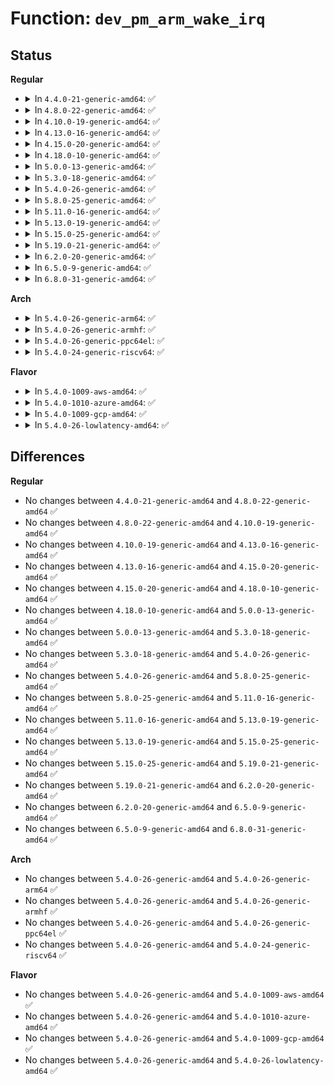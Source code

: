 # Function: <code>dev_pm_arm_wake_irq</code>

## Status
<b>Regular</b>
<ul>
<li>
<details>
<summary>In <code>4.4.0-21-generic-amd64</code>: ✅</summary>

```c
void dev_pm_arm_wake_irq(struct wake_irq * wirq)
```

```json
{
  "name": "dev_pm_arm_wake_irq",
  "collision_type": "Unique Global",
  "inline_type": "No",
  "funcs": [
    {
      "addr": 18446744071584449152,
      "name": "dev_pm_arm_wake_irq",
      "external": true,
      "loc": "drivers/base/power/wakeirq.c:254",
      "file": "drivers/base/power/wakeirq.c",
      "inline": "seen, unknown",
      "caller_inline": [],
      "caller_func": [
        "drivers/base/power/wakeup.c:device_wakeup_arm_wake_irqs"
      ]
    }
  ],
  "symbols": [
    {
      "addr": 18446744071584449152,
      "name": "dev_pm_arm_wake_irq",
      "section": ".text",
      "bind": "STB_GLOBAL",
      "size": 52
    }
  ]
}
```
</details>
</li>
<li>
<details>
<summary>In <code>4.8.0-22-generic-amd64</code>: ✅</summary>

```c
void dev_pm_arm_wake_irq(struct wake_irq * wirq)
```

```json
{
  "name": "dev_pm_arm_wake_irq",
  "collision_type": "Unique Global",
  "inline_type": "No",
  "funcs": [
    {
      "addr": 18446744071584785296,
      "name": "dev_pm_arm_wake_irq",
      "external": true,
      "loc": "drivers/base/power/wakeirq.c:254",
      "file": "drivers/base/power/wakeirq.c",
      "inline": "seen, unknown",
      "caller_inline": [],
      "caller_func": [
        "drivers/base/power/wakeup.c:device_wakeup_arm_wake_irqs"
      ]
    }
  ],
  "symbols": [
    {
      "addr": 18446744071584785296,
      "name": "dev_pm_arm_wake_irq",
      "section": ".text",
      "bind": "STB_GLOBAL",
      "size": 52
    }
  ]
}
```
</details>
</li>
<li>
<details>
<summary>In <code>4.10.0-19-generic-amd64</code>: ✅</summary>

```c
void dev_pm_arm_wake_irq(struct wake_irq * wirq)
```

```json
{
  "name": "dev_pm_arm_wake_irq",
  "collision_type": "Unique Global",
  "inline_type": "No",
  "funcs": [
    {
      "addr": 18446744071584976960,
      "name": "dev_pm_arm_wake_irq",
      "external": true,
      "loc": "drivers/base/power/wakeirq.c:310",
      "file": "drivers/base/power/wakeirq.c",
      "inline": "seen, unknown",
      "caller_inline": [],
      "caller_func": [
        "drivers/base/power/wakeup.c:device_wakeup_arm_wake_irqs"
      ]
    }
  ],
  "symbols": [
    {
      "addr": 18446744071584976960,
      "name": "dev_pm_arm_wake_irq",
      "section": ".text",
      "bind": "STB_GLOBAL",
      "size": 52
    }
  ]
}
```
</details>
</li>
<li>
<details>
<summary>In <code>4.13.0-16-generic-amd64</code>: ✅</summary>

```c
void dev_pm_arm_wake_irq(struct wake_irq * wirq)
```

```json
{
  "name": "dev_pm_arm_wake_irq",
  "collision_type": "Unique Global",
  "inline_type": "No",
  "funcs": [
    {
      "addr": 18446744071585061696,
      "name": "dev_pm_arm_wake_irq",
      "external": true,
      "loc": "drivers/base/power/wakeirq.c:320",
      "file": "drivers/base/power/wakeirq.c",
      "inline": "seen, unknown",
      "caller_inline": [],
      "caller_func": [
        "drivers/base/power/wakeup.c:device_wakeup_arm_wake_irqs"
      ]
    }
  ],
  "symbols": [
    {
      "addr": 18446744071585061696,
      "name": "dev_pm_arm_wake_irq",
      "section": ".text",
      "bind": "STB_GLOBAL",
      "size": 87
    }
  ]
}
```
</details>
</li>
<li>
<details>
<summary>In <code>4.15.0-20-generic-amd64</code>: ✅</summary>

```c
void dev_pm_arm_wake_irq(struct wake_irq * wirq)
```

```json
{
  "name": "dev_pm_arm_wake_irq",
  "collision_type": "Unique Global",
  "inline_type": "No",
  "funcs": [
    {
      "addr": 18446744071585484528,
      "name": "dev_pm_arm_wake_irq",
      "external": true,
      "loc": "drivers/base/power/wakeirq.c:320",
      "file": "drivers/base/power/wakeirq.c",
      "inline": "seen, unknown",
      "caller_inline": [],
      "caller_func": [
        "drivers/base/power/wakeup.c:device_wakeup_arm_wake_irqs"
      ]
    }
  ],
  "symbols": [
    {
      "addr": 18446744071585484528,
      "name": "dev_pm_arm_wake_irq",
      "section": ".text",
      "bind": "STB_GLOBAL",
      "size": 87
    }
  ]
}
```
</details>
</li>
<li>
<details>
<summary>In <code>4.18.0-10-generic-amd64</code>: ✅</summary>

```c
void dev_pm_arm_wake_irq(struct wake_irq * wirq)
```

```json
{
  "name": "dev_pm_arm_wake_irq",
  "collision_type": "Unique Global",
  "inline_type": "No",
  "funcs": [
    {
      "addr": 18446744071585728512,
      "name": "dev_pm_arm_wake_irq",
      "external": true,
      "loc": "drivers/base/power/wakeirq.c:327",
      "file": "drivers/base/power/wakeirq.c",
      "inline": "seen, unknown",
      "caller_inline": [],
      "caller_func": [
        "drivers/base/power/wakeup.c:device_wakeup_arm_wake_irqs"
      ]
    }
  ],
  "symbols": [
    {
      "addr": 18446744071585728512,
      "name": "dev_pm_arm_wake_irq",
      "section": ".text",
      "bind": "STB_GLOBAL",
      "size": 94
    }
  ]
}
```
</details>
</li>
<li>
<details>
<summary>In <code>5.0.0-13-generic-amd64</code>: ✅</summary>

```c
void dev_pm_arm_wake_irq(struct wake_irq * wirq)
```

```json
{
  "name": "dev_pm_arm_wake_irq",
  "collision_type": "Unique Global",
  "inline_type": "No",
  "funcs": [
    {
      "addr": 18446744071585861216,
      "name": "dev_pm_arm_wake_irq",
      "external": true,
      "loc": "drivers/base/power/wakeirq.c:327",
      "file": "drivers/base/power/wakeirq.c",
      "inline": "seen, unknown",
      "caller_inline": [],
      "caller_func": [
        "drivers/base/power/wakeup.c:device_wakeup_arm_wake_irqs"
      ]
    }
  ],
  "symbols": [
    {
      "addr": 18446744071585861216,
      "name": "dev_pm_arm_wake_irq",
      "section": ".text",
      "bind": "STB_GLOBAL",
      "size": 94
    }
  ]
}
```
</details>
</li>
<li>
<details>
<summary>In <code>5.3.0-18-generic-amd64</code>: ✅</summary>

```c
void dev_pm_arm_wake_irq(struct wake_irq * wirq)
```

```json
{
  "name": "dev_pm_arm_wake_irq",
  "collision_type": "Unique Global",
  "inline_type": "No",
  "funcs": [
    {
      "addr": 18446744071586097920,
      "name": "dev_pm_arm_wake_irq",
      "external": true,
      "loc": "drivers/base/power/wakeirq.c:316",
      "file": "drivers/base/power/wakeirq.c",
      "inline": "seen, unknown",
      "caller_inline": [],
      "caller_func": [
        "drivers/base/power/wakeup.c:device_wakeup_arm_wake_irqs"
      ]
    }
  ],
  "symbols": [
    {
      "addr": 18446744071586097920,
      "name": "dev_pm_arm_wake_irq",
      "section": ".text",
      "bind": "STB_GLOBAL",
      "size": 92
    }
  ]
}
```
</details>
</li>
<li>
<details>
<summary>In <code>5.4.0-26-generic-amd64</code>: ✅</summary>

```c
void dev_pm_arm_wake_irq(struct wake_irq * wirq)
```

```json
{
  "name": "dev_pm_arm_wake_irq",
  "collision_type": "Unique Global",
  "inline_type": "No",
  "funcs": [
    {
      "addr": 18446744071586245440,
      "name": "dev_pm_arm_wake_irq",
      "external": true,
      "loc": "drivers/base/power/wakeirq.c:316",
      "file": "drivers/base/power/wakeirq.c",
      "inline": "seen, unknown",
      "caller_inline": [],
      "caller_func": [
        "drivers/base/power/wakeup.c:device_wakeup_arm_wake_irqs"
      ]
    }
  ],
  "symbols": [
    {
      "addr": 18446744071586245440,
      "name": "dev_pm_arm_wake_irq",
      "section": ".text",
      "bind": "STB_GLOBAL",
      "size": 92
    }
  ]
}
```
</details>
</li>
<li>
<details>
<summary>In <code>5.8.0-25-generic-amd64</code>: ✅</summary>

```c
void dev_pm_arm_wake_irq(struct wake_irq * wirq)
```

```json
{
  "name": "dev_pm_arm_wake_irq",
  "collision_type": "Unique Global",
  "inline_type": "No",
  "funcs": [
    {
      "addr": 18446744071587013952,
      "name": "dev_pm_arm_wake_irq",
      "external": true,
      "loc": "drivers/base/power/wakeirq.c:316",
      "file": "drivers/base/power/wakeirq.c",
      "inline": "seen, unknown",
      "caller_inline": [],
      "caller_func": [
        "drivers/base/power/wakeup.c:device_wakeup_arm_wake_irqs"
      ]
    }
  ],
  "symbols": [
    {
      "addr": 18446744071587013952,
      "name": "dev_pm_arm_wake_irq",
      "section": ".text",
      "bind": "STB_GLOBAL",
      "size": 95
    }
  ]
}
```
</details>
</li>
<li>
<details>
<summary>In <code>5.11.0-16-generic-amd64</code>: ✅</summary>

```c
void dev_pm_arm_wake_irq(struct wake_irq * wirq)
```

```json
{
  "name": "dev_pm_arm_wake_irq",
  "collision_type": "Unique Global",
  "inline_type": "No",
  "funcs": [
    {
      "addr": 18446744071587098592,
      "name": "dev_pm_arm_wake_irq",
      "external": true,
      "loc": "drivers/base/power/wakeirq.c:316",
      "file": "drivers/base/power/wakeirq.c",
      "inline": "seen, unknown",
      "caller_inline": [],
      "caller_func": [
        "drivers/base/power/wakeup.c:device_wakeup_arm_wake_irqs"
      ]
    }
  ],
  "symbols": [
    {
      "addr": 18446744071587098592,
      "name": "dev_pm_arm_wake_irq",
      "section": ".text",
      "bind": "STB_GLOBAL",
      "size": 98
    }
  ]
}
```
</details>
</li>
<li>
<details>
<summary>In <code>5.13.0-19-generic-amd64</code>: ✅</summary>

```c
void dev_pm_arm_wake_irq(struct wake_irq * wirq)
```

```json
{
  "name": "dev_pm_arm_wake_irq",
  "collision_type": "Unique Global",
  "inline_type": "No",
  "funcs": [
    {
      "addr": 18446744071586984928,
      "name": "dev_pm_arm_wake_irq",
      "external": true,
      "loc": "drivers/base/power/wakeirq.c:316",
      "file": "drivers/base/power/wakeirq.c",
      "inline": "seen, unknown",
      "caller_inline": [],
      "caller_func": [
        "drivers/base/power/wakeup.c:device_wakeup_arm_wake_irqs"
      ]
    }
  ],
  "symbols": [
    {
      "addr": 18446744071586984928,
      "name": "dev_pm_arm_wake_irq",
      "section": ".text",
      "bind": "STB_GLOBAL",
      "size": 98
    }
  ]
}
```
</details>
</li>
<li>
<details>
<summary>In <code>5.15.0-25-generic-amd64</code>: ✅</summary>

```c
void dev_pm_arm_wake_irq(struct wake_irq * wirq)
```

```json
{
  "name": "dev_pm_arm_wake_irq",
  "collision_type": "Unique Global",
  "inline_type": "No",
  "funcs": [
    {
      "addr": 18446744071587551056,
      "name": "dev_pm_arm_wake_irq",
      "external": true,
      "loc": "drivers/base/power/wakeirq.c:313",
      "file": "drivers/base/power/wakeirq.c",
      "inline": "seen, unknown",
      "caller_inline": [],
      "caller_func": [
        "drivers/base/power/wakeup.c:device_wakeup_arm_wake_irqs"
      ]
    }
  ],
  "symbols": [
    {
      "addr": 18446744071587551056,
      "name": "dev_pm_arm_wake_irq",
      "section": ".text",
      "bind": "STB_GLOBAL",
      "size": 98
    }
  ]
}
```
</details>
</li>
<li>
<details>
<summary>In <code>5.19.0-21-generic-amd64</code>: ✅</summary>

```c
void dev_pm_arm_wake_irq(struct wake_irq * wirq)
```

```json
{
  "name": "dev_pm_arm_wake_irq",
  "collision_type": "Unique Global",
  "inline_type": "No",
  "funcs": [
    {
      "addr": 18446744071588883552,
      "name": "dev_pm_arm_wake_irq",
      "external": true,
      "loc": "drivers/base/power/wakeirq.c:372",
      "file": "drivers/base/power/wakeirq.c",
      "inline": "seen, unknown",
      "caller_inline": [],
      "caller_func": [
        "drivers/base/power/wakeup.c:device_wakeup_arm_wake_irqs"
      ]
    }
  ],
  "symbols": [
    {
      "addr": 18446744071588883552,
      "name": "dev_pm_arm_wake_irq",
      "section": ".text",
      "bind": "STB_GLOBAL",
      "size": 103
    }
  ]
}
```
</details>
</li>
<li>
<details>
<summary>In <code>6.2.0-20-generic-amd64</code>: ✅</summary>

```c
void dev_pm_arm_wake_irq(struct wake_irq * wirq)
```

```json
{
  "name": "dev_pm_arm_wake_irq",
  "collision_type": "Unique Global",
  "inline_type": "No",
  "funcs": [
    {
      "addr": 18446744071590392304,
      "name": "dev_pm_arm_wake_irq",
      "external": true,
      "loc": "drivers/base/power/wakeirq.c:372",
      "file": "drivers/base/power/wakeirq.c",
      "inline": "seen, unknown",
      "caller_inline": [],
      "caller_func": [
        "drivers/base/power/wakeup.c:device_wakeup_arm_wake_irqs"
      ]
    }
  ],
  "symbols": [
    {
      "addr": 18446744071590392304,
      "name": "dev_pm_arm_wake_irq",
      "section": ".text",
      "bind": "STB_GLOBAL",
      "size": 103
    }
  ]
}
```
</details>
</li>
<li>
<details>
<summary>In <code>6.5.0-9-generic-amd64</code>: ✅</summary>

```c
void dev_pm_arm_wake_irq(struct wake_irq * wirq)
```

```json
{
  "name": "dev_pm_arm_wake_irq",
  "collision_type": "Unique Global",
  "inline_type": "No",
  "funcs": [
    {
      "addr": 18446744071590711792,
      "name": "dev_pm_arm_wake_irq",
      "external": true,
      "loc": "drivers/base/power/wakeirq.c:327",
      "file": "drivers/base/power/wakeirq.c",
      "inline": "seen, unknown",
      "caller_inline": [],
      "caller_func": [
        "drivers/base/power/wakeup.c:device_wakeup_arm_wake_irqs"
      ]
    }
  ],
  "symbols": [
    {
      "addr": 18446744071590711792,
      "name": "dev_pm_arm_wake_irq",
      "section": ".text",
      "bind": "STB_GLOBAL",
      "size": 101
    }
  ]
}
```
</details>
</li>
<li>
<details>
<summary>In <code>6.8.0-31-generic-amd64</code>: ✅</summary>

```c
void dev_pm_arm_wake_irq(struct wake_irq * wirq)
```

```json
{
  "name": "dev_pm_arm_wake_irq",
  "collision_type": "Unique Global",
  "inline_type": "No",
  "funcs": [
    {
      "addr": 18446744071591073760,
      "name": "dev_pm_arm_wake_irq",
      "external": true,
      "loc": "drivers/base/power/wakeirq.c:327",
      "file": "drivers/base/power/wakeirq.c",
      "inline": "seen, unknown",
      "caller_inline": [],
      "caller_func": [
        "drivers/base/power/wakeup.c:device_wakeup_arm_wake_irqs"
      ]
    }
  ],
  "symbols": [
    {
      "addr": 18446744071591073760,
      "name": "dev_pm_arm_wake_irq",
      "section": ".text",
      "bind": "STB_GLOBAL",
      "size": 101
    }
  ]
}
```
</details>
</li>
</ul>
<b>Arch</b>
<ul>
<li>
<details>
<summary>In <code>5.4.0-26-generic-arm64</code>: ✅</summary>

```c
void dev_pm_arm_wake_irq(struct wake_irq * wirq)
```

```json
{
  "name": "dev_pm_arm_wake_irq",
  "collision_type": "Unique Global",
  "inline_type": "No",
  "funcs": [
    {
      "addr": 18446603336499064768,
      "name": "dev_pm_arm_wake_irq",
      "external": true,
      "loc": "drivers/base/power/wakeirq.c:316",
      "file": "drivers/base/power/wakeirq.c",
      "inline": "seen, unknown",
      "caller_inline": [],
      "caller_func": [
        "drivers/base/power/wakeup.c:device_wakeup_arm_wake_irqs"
      ]
    }
  ],
  "symbols": [
    {
      "addr": 18446603336499064768,
      "name": "dev_pm_arm_wake_irq",
      "section": ".text",
      "bind": "STB_GLOBAL",
      "size": 108
    }
  ]
}
```
</details>
</li>
<li>
<details>
<summary>In <code>5.4.0-26-generic-armhf</code>: ✅</summary>

```c
void dev_pm_arm_wake_irq(struct wake_irq * wirq)
```

```json
{
  "name": "dev_pm_arm_wake_irq",
  "collision_type": "Unique Global",
  "inline_type": "No",
  "funcs": [
    {
      "addr": 3231617728,
      "name": "dev_pm_arm_wake_irq",
      "external": true,
      "loc": "drivers/base/power/wakeirq.c:316",
      "file": "drivers/base/power/wakeirq.c",
      "inline": "seen, unknown",
      "caller_inline": [],
      "caller_func": [
        "drivers/base/power/wakeup.c:device_wakeup_arm_wake_irqs"
      ]
    }
  ],
  "symbols": [
    {
      "addr": 3231617728,
      "name": "dev_pm_arm_wake_irq",
      "section": ".text",
      "bind": "STB_GLOBAL",
      "size": 108
    }
  ]
}
```
</details>
</li>
<li>
<details>
<summary>In <code>5.4.0-26-generic-ppc64el</code>: ✅</summary>

```c
void dev_pm_arm_wake_irq(struct wake_irq * wirq)
```

```json
{
  "name": "dev_pm_arm_wake_irq",
  "collision_type": "Unique Global",
  "inline_type": "No",
  "funcs": [
    {
      "addr": 13835058055292239440,
      "name": "dev_pm_arm_wake_irq",
      "external": true,
      "loc": "drivers/base/power/wakeirq.c:316",
      "file": "drivers/base/power/wakeirq.c",
      "inline": "seen, unknown",
      "caller_inline": [],
      "caller_func": [
        "drivers/base/power/wakeup.c:device_wakeup_arm_wake_irqs"
      ]
    }
  ],
  "symbols": [
    {
      "addr": 13835058055292239440,
      "name": "dev_pm_arm_wake_irq",
      "section": ".text",
      "bind": "STB_GLOBAL",
      "size": 164
    }
  ]
}
```
</details>
</li>
<li>
<details>
<summary>In <code>5.4.0-24-generic-riscv64</code>: ✅</summary>

```c
void dev_pm_arm_wake_irq(struct wake_irq * wirq)
```

```json
{
  "name": "dev_pm_arm_wake_irq",
  "collision_type": "Unique Global",
  "inline_type": "No",
  "funcs": [
    {
      "addr": 18446743936276418928,
      "name": "dev_pm_arm_wake_irq",
      "external": true,
      "loc": "drivers/base/power/wakeirq.c:316",
      "file": "drivers/base/power/wakeirq.c",
      "inline": "seen, unknown",
      "caller_inline": [],
      "caller_func": []
    }
  ],
  "symbols": [
    {
      "addr": 18446743936276418928,
      "name": "dev_pm_arm_wake_irq",
      "section": ".text",
      "bind": "STB_GLOBAL",
      "size": 102
    }
  ]
}
```
</details>
</li>
</ul>
<b>Flavor</b>
<ul>
<li>
<details>
<summary>In <code>5.4.0-1009-aws-amd64</code>: ✅</summary>

```c
void dev_pm_arm_wake_irq(struct wake_irq * wirq)
```

```json
{
  "name": "dev_pm_arm_wake_irq",
  "collision_type": "Unique Global",
  "inline_type": "No",
  "funcs": [
    {
      "addr": 18446744071586005648,
      "name": "dev_pm_arm_wake_irq",
      "external": true,
      "loc": "drivers/base/power/wakeirq.c:316",
      "file": "drivers/base/power/wakeirq.c",
      "inline": "seen, unknown",
      "caller_inline": [],
      "caller_func": [
        "drivers/base/power/wakeup.c:device_wakeup_arm_wake_irqs"
      ]
    }
  ],
  "symbols": [
    {
      "addr": 18446744071586005648,
      "name": "dev_pm_arm_wake_irq",
      "section": ".text",
      "bind": "STB_GLOBAL",
      "size": 92
    }
  ]
}
```
</details>
</li>
<li>
<details>
<summary>In <code>5.4.0-1010-azure-amd64</code>: ✅</summary>

```c
void dev_pm_arm_wake_irq(struct wake_irq * wirq)
```

```json
{
  "name": "dev_pm_arm_wake_irq",
  "collision_type": "Unique Global",
  "inline_type": "No",
  "funcs": [
    {
      "addr": 18446744071585854768,
      "name": "dev_pm_arm_wake_irq",
      "external": true,
      "loc": "drivers/base/power/wakeirq.c:316",
      "file": "drivers/base/power/wakeirq.c",
      "inline": "seen, unknown",
      "caller_inline": [],
      "caller_func": [
        "drivers/base/power/wakeup.c:device_wakeup_arm_wake_irqs"
      ]
    }
  ],
  "symbols": [
    {
      "addr": 18446744071585854768,
      "name": "dev_pm_arm_wake_irq",
      "section": ".text",
      "bind": "STB_GLOBAL",
      "size": 92
    }
  ]
}
```
</details>
</li>
<li>
<details>
<summary>In <code>5.4.0-1009-gcp-amd64</code>: ✅</summary>

```c
void dev_pm_arm_wake_irq(struct wake_irq * wirq)
```

```json
{
  "name": "dev_pm_arm_wake_irq",
  "collision_type": "Unique Global",
  "inline_type": "No",
  "funcs": [
    {
      "addr": 18446744071586195456,
      "name": "dev_pm_arm_wake_irq",
      "external": true,
      "loc": "drivers/base/power/wakeirq.c:316",
      "file": "drivers/base/power/wakeirq.c",
      "inline": "seen, unknown",
      "caller_inline": [],
      "caller_func": [
        "drivers/base/power/wakeup.c:device_wakeup_arm_wake_irqs"
      ]
    }
  ],
  "symbols": [
    {
      "addr": 18446744071586195456,
      "name": "dev_pm_arm_wake_irq",
      "section": ".text",
      "bind": "STB_GLOBAL",
      "size": 92
    }
  ]
}
```
</details>
</li>
<li>
<details>
<summary>In <code>5.4.0-26-lowlatency-amd64</code>: ✅</summary>

```c
void dev_pm_arm_wake_irq(struct wake_irq * wirq)
```

```json
{
  "name": "dev_pm_arm_wake_irq",
  "collision_type": "Unique Global",
  "inline_type": "No",
  "funcs": [
    {
      "addr": 18446744071586304032,
      "name": "dev_pm_arm_wake_irq",
      "external": true,
      "loc": "drivers/base/power/wakeirq.c:316",
      "file": "drivers/base/power/wakeirq.c",
      "inline": "seen, unknown",
      "caller_inline": [],
      "caller_func": [
        "drivers/base/power/wakeup.c:device_wakeup_arm_wake_irqs"
      ]
    }
  ],
  "symbols": [
    {
      "addr": 18446744071586304032,
      "name": "dev_pm_arm_wake_irq",
      "section": ".text",
      "bind": "STB_GLOBAL",
      "size": 92
    }
  ]
}
```
</details>
</li>
</ul>

## Differences
<b>Regular</b>
<ul>
<li>
No changes between <code>4.4.0-21-generic-amd64</code> and <code>4.8.0-22-generic-amd64</code> ✅
</li>
<li>
No changes between <code>4.8.0-22-generic-amd64</code> and <code>4.10.0-19-generic-amd64</code> ✅
</li>
<li>
No changes between <code>4.10.0-19-generic-amd64</code> and <code>4.13.0-16-generic-amd64</code> ✅
</li>
<li>
No changes between <code>4.13.0-16-generic-amd64</code> and <code>4.15.0-20-generic-amd64</code> ✅
</li>
<li>
No changes between <code>4.15.0-20-generic-amd64</code> and <code>4.18.0-10-generic-amd64</code> ✅
</li>
<li>
No changes between <code>4.18.0-10-generic-amd64</code> and <code>5.0.0-13-generic-amd64</code> ✅
</li>
<li>
No changes between <code>5.0.0-13-generic-amd64</code> and <code>5.3.0-18-generic-amd64</code> ✅
</li>
<li>
No changes between <code>5.3.0-18-generic-amd64</code> and <code>5.4.0-26-generic-amd64</code> ✅
</li>
<li>
No changes between <code>5.4.0-26-generic-amd64</code> and <code>5.8.0-25-generic-amd64</code> ✅
</li>
<li>
No changes between <code>5.8.0-25-generic-amd64</code> and <code>5.11.0-16-generic-amd64</code> ✅
</li>
<li>
No changes between <code>5.11.0-16-generic-amd64</code> and <code>5.13.0-19-generic-amd64</code> ✅
</li>
<li>
No changes between <code>5.13.0-19-generic-amd64</code> and <code>5.15.0-25-generic-amd64</code> ✅
</li>
<li>
No changes between <code>5.15.0-25-generic-amd64</code> and <code>5.19.0-21-generic-amd64</code> ✅
</li>
<li>
No changes between <code>5.19.0-21-generic-amd64</code> and <code>6.2.0-20-generic-amd64</code> ✅
</li>
<li>
No changes between <code>6.2.0-20-generic-amd64</code> and <code>6.5.0-9-generic-amd64</code> ✅
</li>
<li>
No changes between <code>6.5.0-9-generic-amd64</code> and <code>6.8.0-31-generic-amd64</code> ✅
</li>
</ul>
<b>Arch</b>
<ul>
<li>
No changes between <code>5.4.0-26-generic-amd64</code> and <code>5.4.0-26-generic-arm64</code> ✅
</li>
<li>
No changes between <code>5.4.0-26-generic-amd64</code> and <code>5.4.0-26-generic-armhf</code> ✅
</li>
<li>
No changes between <code>5.4.0-26-generic-amd64</code> and <code>5.4.0-26-generic-ppc64el</code> ✅
</li>
<li>
No changes between <code>5.4.0-26-generic-amd64</code> and <code>5.4.0-24-generic-riscv64</code> ✅
</li>
</ul>
<b>Flavor</b>
<ul>
<li>
No changes between <code>5.4.0-26-generic-amd64</code> and <code>5.4.0-1009-aws-amd64</code> ✅
</li>
<li>
No changes between <code>5.4.0-26-generic-amd64</code> and <code>5.4.0-1010-azure-amd64</code> ✅
</li>
<li>
No changes between <code>5.4.0-26-generic-amd64</code> and <code>5.4.0-1009-gcp-amd64</code> ✅
</li>
<li>
No changes between <code>5.4.0-26-generic-amd64</code> and <code>5.4.0-26-lowlatency-amd64</code> ✅
</li>
</ul>
